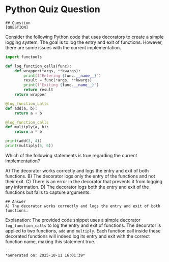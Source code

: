 # Python Quiz Question
    
    ## Question
    [QUESTION]
Consider the following Python code that uses decorators to create a simple logging system. The goal is to log the entry and exit of functions. However, there are some issues with the current implementation.

```python
import functools

def log_function_calls(func):
    def wrapper(*args, **kwargs):
        print(f"Entering {func.__name__}")
        result = func(*args, **kwargs)
        print(f"Exiting {func.__name__}")
        return result
    return wrapper

@log_function_calls
def add(a, b):
    return a + b

@log_function_calls
def multiply(a, b):
    return a * b

print(add(3, 4))
print(multiply(5, 6))
```

Which of the following statements is true regarding the current implementation?

A) The decorator works correctly and logs the entry and exit of both functions.
B) The decorator logs only the entry of the functions and not their exit.
C) There is an error in the decorator that prevents it from logging any information.
D) The decorator logs both the entry and exit of the functions but fails to capture arguments.
    
    ## Answer
    A) The decorator works correctly and logs the entry and exit of both functions.

Explanation:
The provided code snippet uses a simple decorator `log_function_calls` to log the entry and exit of functions. The decorator is applied to two functions, `add` and `multiply`. Each function call inside these decorated functions will indeed log its entry and exit with the correct function name, making this statement true.
    
    ---
    *Generated on: 2025-10-11 16:01:39*
    